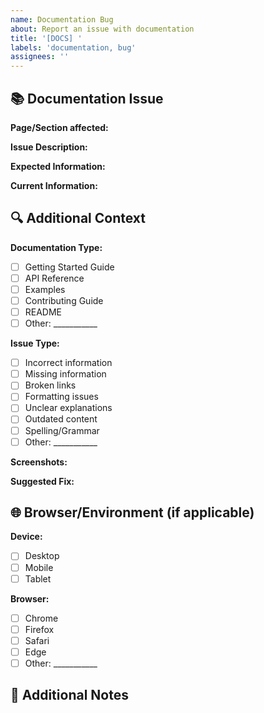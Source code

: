 ```yaml
---
name: Documentation Bug
about: Report an issue with documentation
title: '[DOCS] '
labels: 'documentation, bug'
assignees: ''
---
```


## 📚 Documentation Issue

**Page/Section affected:**
<!-- Please specify which documentation page or section has the issue -->

**Issue Description:**
<!-- A clear and concise description of what the documentation issue is -->

**Expected Information:**
<!-- What information should be there instead? -->

**Current Information:**
<!-- What is currently written that is incorrect/confusing? -->

## 🔍 Additional Context

**Documentation Type:**
- [ ] Getting Started Guide
- [ ] API Reference
- [ ] Examples
- [ ] Contributing Guide
- [ ] README
- [ ] Other: ___________

**Issue Type:**
- [ ] Incorrect information
- [ ] Missing information
- [ ] Broken links
- [ ] Formatting issues
- [ ] Unclear explanations
- [ ] Outdated content
- [ ] Spelling/Grammar
- [ ] Other: ___________

**Screenshots:**
<!-- If applicable, add screenshots to help explain your problem -->

**Suggested Fix:**
<!-- If you have a suggestion for how to fix this, please describe it -->

## 🌐 Browser/Environment (if applicable)

**Device:**
- [ ] Desktop
- [ ] Mobile
- [ ] Tablet

**Browser:**
- [ ] Chrome
- [ ] Firefox
- [ ] Safari
- [ ] Edge
- [ ] Other: ___________

## 📝 Additional Notes

<!-- Add any other context about the problem here -->
